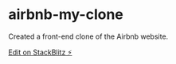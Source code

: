 # airbnb-my-clone
Created a front-end clone of the Airbnb website. 

[Edit on StackBlitz ⚡️](https://stackblitz.com/edit/airbnb-my-clone-gu2tvp)

